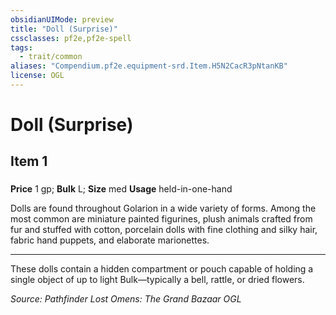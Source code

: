 ```yaml
---
obsidianUIMode: preview
title: "Doll (Surprise)"
cssclasses: pf2e,pf2e-spell
tags:
  - trait/common
aliases: "Compendium.pf2e.equipment-srd.Item.H5N2CacR3pNtanKB"
license: OGL
---
```

# Doll (Surprise)
## Item 1
### 


**Price** 1 gp; 
**Bulk** L; **Size** med
**Usage** held-in-one-hand

Dolls are found throughout Golarion in a wide variety of forms. Among the most common are miniature painted figurines, plush animals crafted from fur and stuffed with cotton, porcelain dolls with fine clothing and silky hair, fabric hand puppets, and elaborate marionettes.

* * *

These dolls contain a hidden compartment or pouch capable of holding a single object of up to light Bulk—typically a bell, rattle, or dried flowers.

*Source: Pathfinder Lost Omens: The Grand Bazaar*
*OGL*